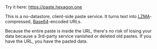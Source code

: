 Try it here: https://paste.hexagon.one

This is a no-datastore, client-side paste service.  It turns text into [LZMA](https://en.wikipedia.org/wiki/Lempel%E2%80%93Ziv%E2%80%93Markov_chain_algorithm)-compressed, [Base64](https://en.wikipedia.org/wiki/Base64)-encoded URLs.

Because the entire paste is inside the URL, there's no risk of losing your data because a 3rd-party service vanished or deleted old pastes.  If you have the URL, you have the pasted data.

